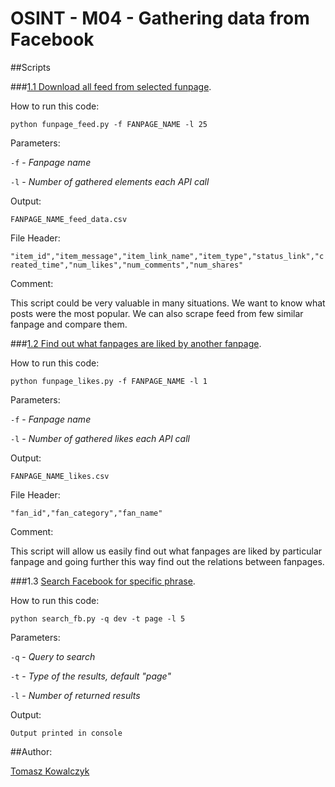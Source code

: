OSINT - M04 - Gathering data from Facebook
==========================================
##Scripts

###[1.1 Download all feed from selected funpage](https://github.com/kownet/osint-series/blob/master/m04_facebook/basic/funpage_feed.py).

How to run this code:

`python funpage_feed.py -f FANPAGE_NAME -l 25` 

Parameters:

`-f` - *Fanpage name*

`-l` - *Number of gathered elements each API call*

Output:

`FANPAGE_NAME_feed_data.csv`

File Header:

`"item_id","item_message","item_link_name","item_type","status_link","created_time","num_likes","num_comments","num_shares"`

Comment:

This script could be very valuable in many situations. We want to know what posts were the most popular. We can also scrape feed from few similar fanpage and compare them.

###[1.2 Find out what fanpages are liked by another fanpage](https://github.com/kownet/osint-series/blob/master/m04_facebook/basic/funpage_likes.py).

How to run this code:

`python funpage_likes.py -f FANPAGE_NAME -l 1` 

Parameters:

`-f` - *Fanpage name*

`-l` - *Number of gathered likes each API call*

Output:

`FANPAGE_NAME_likes.csv`

File Header:

`"fan_id","fan_category","fan_name"`

Comment:

This script will allow us easily find out what fanpages are liked by particular fanpage and going further this way find out the relations between fanpages.

###1.3 [Search Facebook for specific phrase](https://github.com/kownet/osint-series/blob/master/m04_facebook/basic/search_fb.py).

How to run this code:

`python search_fb.py -q dev -t page -l 5` 

Parameters:

`-q` - *Query to search*

`-t` - *Type of the results, default "page"*

`-l` - *Number of returned results*

Output:

`Output printed in console`

##Author:

[Tomasz Kowalczyk](http://kownet.info)